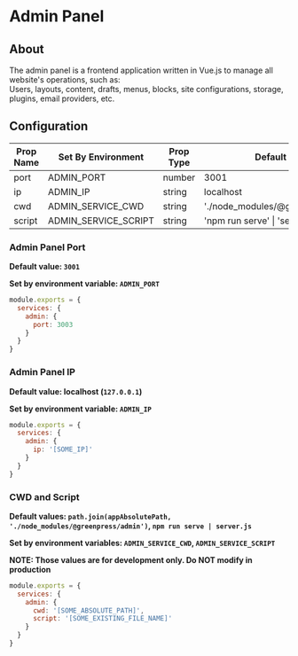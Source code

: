 # Admin Panel

## About
The admin panel is a frontend application written in Vue.js to manage all website's operations, such as:<br>
Users, layouts, content, drafts, menus, blocks, site configurations, storage, plugins, email providers, etc.

## Configuration

| Prop Name | Set By Environment   | Prop Type | Default Value                      |
|-----------|----------------------|-----------|------------------------------------|
| port      | ADMIN_PORT           | number    | 3001                               |
| ip        | ADMIN_IP             | string    | localhost                          |
| cwd       | ADMIN_SERVICE_CWD    | string    | './node_modules/@greenpress/admin' |
| script    | ADMIN_SERVICE_SCRIPT | string    | 'npm run serve' \| 'server.js'       |

### Admin Panel Port

**Default value: `3001`**

**Set by environment variable: `ADMIN_PORT`**

```js
module.exports = {
  services: {
    admin: {
      port: 3003
    }
  }
}
```

### Admin Panel IP

**Default value: localhost (`127.0.0.1`)**

**Set by environment variable: `ADMIN_IP`**

```js
module.exports = {
  services: {
    admin: {
      ip: '[SOME_IP]'
    }
  }
}
```

### CWD and Script

**Default values: `path.join(appAbsolutePath, './node_modules/@greenpress/admin')`, `npm run serve | server.js`**

**Set by environment variables: `ADMIN_SERVICE_CWD`, `ADMIN_SERVICE_SCRIPT`**

**NOTE: Those values are for development only. Do NOT modify in production**

```js
module.exports = {
  services: {
    admin: {
      cwd: '[SOME_ABSOLUTE_PATH]',
      script: '[SOME_EXISTING_FILE_NAME]'
    }
  }
}
```
